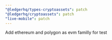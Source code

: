 ```yaml
---
"@ledgerhq/types-cryptoassets": patch
"@ledgerhq/cryptoassets": patch
"live-mobile": patch
---
```


Add ethereum and polygon as evm familly for test
